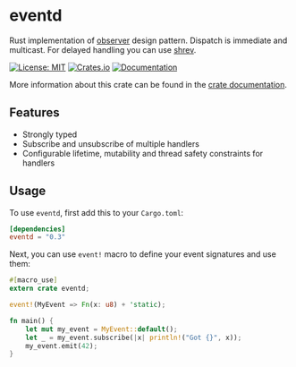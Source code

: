 # eventd

Rust implementation of [observer](https://en.wikipedia.org/wiki/Observer_pattern) design pattern.
Dispatch is immediate and multicast. For delayed handling you can use [shrev](https://crates.io/crates/shrev).

[![License: MIT](https://img.shields.io/badge/License-MIT-blue.svg)](https://opensource.org/licenses/MIT)
[![Crates.io](https://img.shields.io/crates/v/eventd.svg)](https://crates.io/crates/eventd)
[![Documentation](https://docs.rs/eventd/badge.svg)][dox]

More information about this crate can be found in the [crate documentation][dox].

[dox]: https://docs.rs/eventd/*/eventd/

## Features

* Strongly typed
* Subscribe and unsubscribe of multiple handlers
* Configurable lifetime, mutability and thread safety constraints for handlers

## Usage

To use `eventd`, first add this to your `Cargo.toml`:

```toml
[dependencies]
eventd = "0.3"
```

Next, you can use `event!` macro to define your event signatures and use them:

```rust
#[macro_use]
extern crate eventd;

event!(MyEvent => Fn(x: u8) + 'static);

fn main() {
    let mut my_event = MyEvent::default();
    let _ = my_event.subscribe(|x| println!("Got {}", x));
    my_event.emit(42);
}
```
